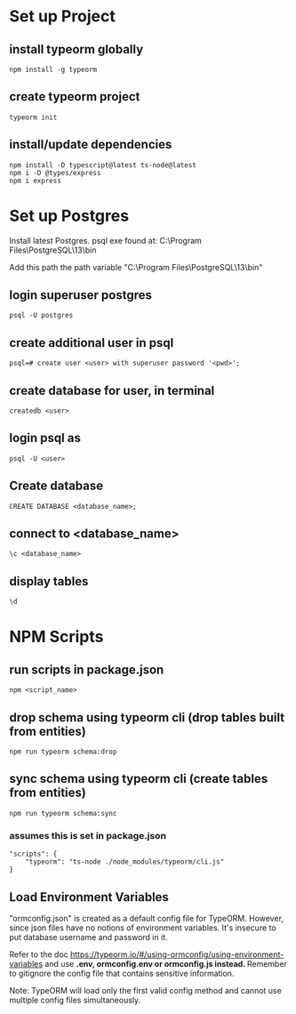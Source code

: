 # Set up Project
## install typeorm globally
    npm install -g typeorm

## create typeorm project
    typeorm init

## install/update dependencies
    npm install -D typescript@latest ts-node@latest
    npm i -D @types/express
    npm i express

# Set up Postgres
Install latest Postgres. 
psql exe found at: C:\Program Files\PostgreSQL\13\bin

Add this path the path variable "C:\Program Files\PostgreSQL\13\bin"

## login superuser postgres
    psql -U postgres

## create additional user in psql
    psql=# create user <user> with superuser password '<pwd>';

## create database for user, in terminal
    createdb <user>

## login psql as <user>
    psql -U <user>

## Create database
    CREATE DATABASE <database_name>;

## connect to <database_name>
    \c <database_name>

## display tables
    \d

# NPM Scripts
## run scripts in package.json
    npm <script_name>

## drop schema using typeorm cli (drop tables built from entities)
    npm run typeorm schema:drop

## sync schema using typeorm cli (create tables from entities)
    npm run typeorm schema:sync

### assumes this is set in package.json
    "scripts": {
        "typeorm": "ts-node ./node_modules/typeorm/cli.js"
    }

## Load Environment Variables
"ormconfig.json" is created as a default config file for TypeORM. 
However, since json files have no notions of environment variables. It's insecure to put database username and password in it. 

Refer to the doc https://typeorm.io/#/using-ormconfig/using-environment-variables and use <strong>.env, ormconfig.env or ormconfig.js instead. </strong> Remember to gitignore the config file that contains sensitive information. 

Note: TypeORM will load only the first valid config method and cannot use multiple config files simultaneously. 

